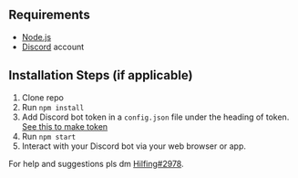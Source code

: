 ## Requirements

- [Node.js](http://nodejs.org/)
- [Discord](https://discordapp.com/) account

## Installation Steps (if applicable)

1. Clone repo
2. Run `npm install`
3. Add Discord bot token in a `config.json` file under the heading of token. [See this to make token](https://www.writebots.com/discord-bot-token/)
3. Run `npm start`
4. Interact with your Discord bot via your web browser or app.

For help and suggestions pls dm [Hilfing#2978](https://discord.com/users/747105431825940560).
